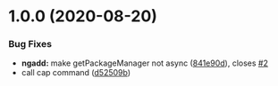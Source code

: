 # 1.0.0 (2020-08-20)


### Bug Fixes

* **ngadd:** make getPackageManager not async ([841e90d](https://github.com/ionic-team/capacitor-angular-toolkit/commit/841e90d63ee23df69f13b66556b06dcc7a90f7fd)), closes [#2](https://github.com/ionic-team/capacitor-angular-toolkit/issues/2)
* call cap command ([d52509b](https://github.com/ionic-team/capacitor-angular-toolkit/commit/d52509b0281b7e5a72a13d7024be24f5e1e89c1e))
